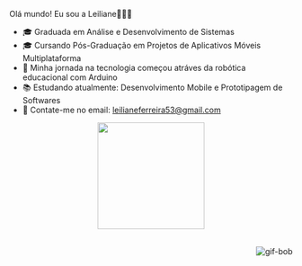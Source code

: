 Olá mundo! Eu sou a Leiliane👋🏻💜

- 🎓 Graduada em Análise e Desenvolvimento de Sistemas
- 🎓 Cursando Pós-Graduação em Projetos de Aplicativos Móveis Multiplataforma
- 🤖 Minha jornada na tecnologia começou atráves da robótica educacional com Arduino
- 📚 Estudando atualmente: Desenvolvimento Mobile e Prototipagem de Softwares 
- 📩 Contate-me no email: leilianeferreira53@gmail.com

<div align="center">
  <a href="https://github.com/LeiliFerreira"> 
  <img height="190em" src="https://github-readme-stats.vercel.app/api/top-langs/?username=LeiliFerreira&layout=compact&langs_count=7&theme=jolly"/>
</div>
  
<div style="display: inline_block"><br>
 
  <a href="https://imgbb.com/"><img src="https://i.ibb.co/ctzCftY/gif-bob.gif" alt="gif-bob" border="0" img align="right" ></a>
</div> 

##
